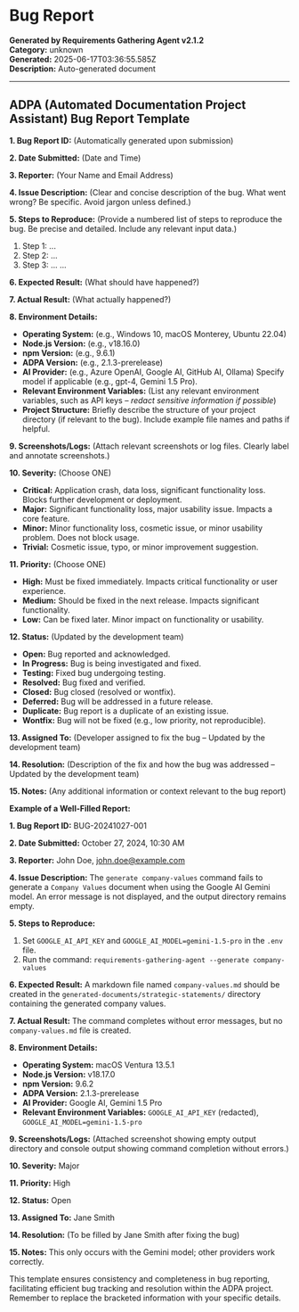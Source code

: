 # Bug Report

**Generated by Requirements Gathering Agent v2.1.2**  
**Category:** unknown  
**Generated:** 2025-06-17T03:36:55.585Z  
**Description:** Auto-generated document

---

## ADPA (Automated Documentation Project Assistant) Bug Report Template

**1. Bug Report ID:**  (Automatically generated upon submission)

**2. Date Submitted:** (Date and Time)

**3. Reporter:** (Your Name and Email Address)

**4. Issue Description:** (Clear and concise description of the bug.  What went wrong? Be specific. Avoid jargon unless defined.)

**5. Steps to Reproduce:** (Provide a numbered list of steps to reproduce the bug.  Be precise and detailed.  Include any relevant input data.)

   1. Step 1: ...
   2. Step 2: ...
   3. Step 3: ...
   ...

**6. Expected Result:** (What should have happened?)

**7. Actual Result:** (What actually happened?)

**8. Environment Details:**

* **Operating System:** (e.g., Windows 10, macOS Monterey, Ubuntu 22.04)
* **Node.js Version:** (e.g., v18.16.0)
* **npm Version:** (e.g., 9.6.1)
* **ADPA Version:** (e.g., 2.1.3-prerelease)
* **AI Provider:** (e.g., Azure OpenAI, Google AI, GitHub AI, Ollama)  Specify model if applicable (e.g., gpt-4, Gemini 1.5 Pro).
* **Relevant Environment Variables:** (List any relevant environment variables, such as API keys – *redact sensitive information if possible*)
* **Project Structure:** Briefly describe the structure of your project directory (if relevant to the bug). Include example file names and paths if helpful.


**9. Screenshots/Logs:** (Attach relevant screenshots or log files.  Clearly label and annotate screenshots.)

**10. Severity:** (Choose ONE)

* **Critical:**  Application crash, data loss, significant functionality loss. Blocks further development or deployment.
* **Major:**  Significant functionality loss, major usability issue.  Impacts a core feature.
* **Minor:**  Minor functionality loss, cosmetic issue, or minor usability problem. Does not block usage.
* **Trivial:**  Cosmetic issue, typo, or minor improvement suggestion.


**11. Priority:** (Choose ONE)

* **High:** Must be fixed immediately.  Impacts critical functionality or user experience.
* **Medium:** Should be fixed in the next release.  Impacts significant functionality.
* **Low:** Can be fixed later.  Minor impact on functionality or usability.


**12. Status:** (Updated by the development team)

* **Open:**  Bug reported and acknowledged.
* **In Progress:**  Bug is being investigated and fixed.
* **Testing:**  Fixed bug undergoing testing.
* **Resolved:**  Bug fixed and verified.
* **Closed:**  Bug closed (resolved or wontfix).
* **Deferred:** Bug will be addressed in a future release.
* **Duplicate:**  Bug report is a duplicate of an existing issue.
* **Wontfix:**  Bug will not be fixed (e.g., low priority, not reproducible).


**13. Assigned To:** (Developer assigned to fix the bug – Updated by the development team)

**14. Resolution:** (Description of the fix and how the bug was addressed – Updated by the development team)

**15. Notes:** (Any additional information or context relevant to the bug report)


**Example of a Well-Filled Report:**

**1. Bug Report ID:**  BUG-20241027-001

**2. Date Submitted:** October 27, 2024, 10:30 AM

**3. Reporter:** John Doe, john.doe@example.com

**4. Issue Description:** The `generate company-values` command fails to generate a `Company Values` document when using the Google AI Gemini model.  An error message is not displayed, and the output directory remains empty.

**5. Steps to Reproduce:**

   1. Set `GOOGLE_AI_API_KEY` and `GOOGLE_AI_MODEL=gemini-1.5-pro` in the `.env` file.
   2. Run the command: `requirements-gathering-agent --generate company-values`

**6. Expected Result:** A markdown file named `company-values.md` should be created in the `generated-documents/strategic-statements/` directory containing the generated company values.

**7. Actual Result:** The command completes without error messages, but no `company-values.md` file is created.

**8. Environment Details:**

* **Operating System:** macOS Ventura 13.5.1
* **Node.js Version:** v18.17.0
* **npm Version:** 9.6.2
* **ADPA Version:** 2.1.3-prerelease
* **AI Provider:** Google AI, Gemini 1.5 Pro
* **Relevant Environment Variables:**  `GOOGLE_AI_API_KEY` (redacted), `GOOGLE_AI_MODEL=gemini-1.5-pro`

**9. Screenshots/Logs:** (Attached screenshot showing empty output directory and console output showing command completion without errors.)

**10. Severity:** Major

**11. Priority:** High

**12. Status:** Open

**13. Assigned To:** Jane Smith

**14. Resolution:** (To be filled by Jane Smith after fixing the bug)

**15. Notes:**  This only occurs with the Gemini model; other providers work correctly.


This template ensures consistency and completeness in bug reporting, facilitating efficient bug tracking and resolution within the ADPA project.  Remember to replace the bracketed information with your specific details.
